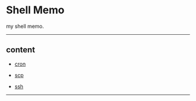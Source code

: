 # Shell Memo

my shell memo.

---

## content

- [cron](./cron.md)

- [scp](./scp.md)

- [ssh](./ssh.md)


---
